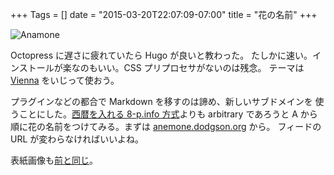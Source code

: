 +++
Tags = []
date = "2015-03-20T22:07:09-07:00"
title = "花の名前"
+++

![Anamone](https://farm3.staticflickr.com/2072/2267748078_207ed49515_b.jpg)

Octopress に遅さに疲れていたら Hugo が良いと教わった。
たしかに速い。インストールが楽なのもいい。CSS プリプロセサがないのは残念。
テーマは [Vienna](https://github.com/keichi/vienna) をいじって使おう。

プラグインなどの都合で Markdown を移すのは諦め、新しいサブドメインを
使うことにした。[西暦を入れる 8-p.info 方式](http://2015.8-p.info/)よりも
arbitrary であろうと A から順に花の名前をつけてみる。まずは
[anemone.dodgson.org](http://anemone.dodgson.org/) から。
フィードの URL が変わらなければいいよね。

表紙画像も[前と同じ](https://www.flickr.com/photos/_belial/5929930548/)。
